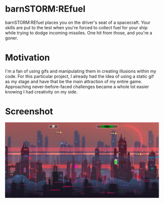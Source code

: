 # barnSTORM:REfuel
barnSTORM:REfuel places you on the driver's seat of a spacecraft. Your skills are put to the test when you're forced to collect fuel for your ship while trying to dodge incoming missiles. One hit from those, and you're a goner.

# Motivation
I'm a fan of using gifs and manipulating them in creating illusions within my code. For this particular project, I already had the idea of using a static gif as my stage and have that be the main attraction of my entire game. Approaching never-before-faced challenges became a whole lot easier knowing I had creativity on my side. 

# Screenshot
![alt text](https://github.com/LoraCode/barnStorm-REfuel/blob/master/Images/Screen%20Shot.png "Game Page")
